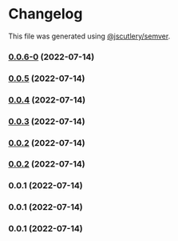 # Changelog

This file was generated using [@jscutlery/semver](https://github.com/jscutlery/semver).

### [0.0.6-0](https://github.com/yurikrupnik/nx-go-playground/compare/users-users-client-e2e-0.0.5...users-users-client-e2e-0.0.6-0) (2022-07-14)

### [0.0.5](https://github.com/yurikrupnik/nx-go-playground/compare/users-users-client-e2e-0.0.4...users-users-client-e2e-0.0.5) (2022-07-14)

### [0.0.4](https://github.com/yurikrupnik/nx-go-playground/compare/users-users-client-e2e-0.0.3...users-users-client-e2e-0.0.4) (2022-07-14)

### [0.0.3](https://github.com/yurikrupnik/nx-go-playground/compare/users-users-client-e2e-0.0.2...users-users-client-e2e-0.0.3) (2022-07-14)

### [0.0.2](https://github.com/yurikrupnik/nx-go-playground/compare/users-users-client-e2e-0.0.1...users-users-client-e2e-0.0.2) (2022-07-14)

### [0.0.2](https://github.com/yurikrupnik/nx-go-playground/compare/users-users-client-e2e-0.0.1...users-users-client-e2e-0.0.2) (2022-07-14)

### 0.0.1 (2022-07-14)

### 0.0.1 (2022-07-14)

### 0.0.1 (2022-07-14)
